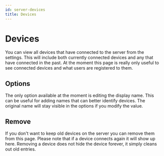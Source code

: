```yaml
---
id: server-devices
title: Devices
---
```


# Devices

You can view all devices that have connected to the server from the settings. This will include both currently connected devices and any that have connected in the past. At the moment this page is really only useful to see connected devices and what users are registered to them.

## Options

The only option available at the moment is editing the display name. This can be useful for adding names that can better identify devices. The original name will stay visible in the options if you modify the value.

## Remove

If you don't want to keep old devices on the server you can remove them from this page. Please note that if a device connects again it will show up here. Removing a device does not hide the device forever, it simply cleans out old entries.
